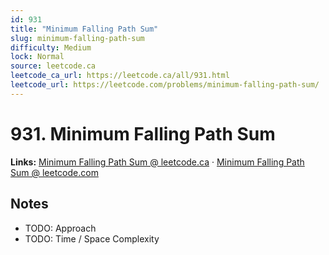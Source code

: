 ```yaml
--- 
id: 931
title: "Minimum Falling Path Sum"
slug: minimum-falling-path-sum
difficulty: Medium
lock: Normal
source: leetcode.ca
leetcode_ca_url: https://leetcode.ca/all/931.html
leetcode_url: https://leetcode.com/problems/minimum-falling-path-sum/
---
```


# 931. Minimum Falling Path Sum

**Links:** [Minimum Falling Path Sum @ leetcode.ca](https://leetcode.ca/all/931.html) · [Minimum Falling Path Sum @ leetcode.com](https://leetcode.com/problems/minimum-falling-path-sum/)

## Notes
- TODO: Approach
- TODO: Time / Space Complexity
